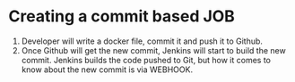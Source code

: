 
# Creating a commit based JOB

1. Developer will write a docker file, commit it and push it to Github. 
2. Once Github will get the new commit, Jenkins will start to build the new commit. Jenkins builds the code pushed to Git, but how it comes to know about the new commit is via WEBHOOK.

